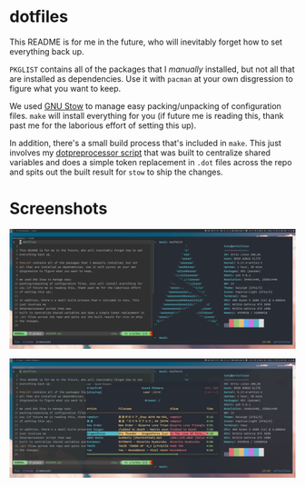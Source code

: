 # dotfiles

This README is for me in the future, who will inevitably forget how to set
everything back up.

`PKGLIST` contains all of the packages that I _manually_ installed, but not
all that are installed as dependencies. Use it with `pacman` at your own
disgression to figure what you want to keep.

We used [GNU Stow](https://www.gnu.org/software/stow/) to manage easy
packing/unpacking of configuration files. `make` will install everything for
you (if future me is reading this, thank past me for the laborious effort
of setting this up).

In addition, there's a small build process that's included in `make`. This
just involves my
[dotpreprocessor script](https://github.com/tonyd33/dotpreprocessor) that was
built to centralize shared variables and does a simple token replacement in
`.dot` files across the repo and spits out the built result for `stow` to ship
the changes.

# Screenshots

![image](https://github.com/tonyd33/dotfiles/blob/glass/screenshot1.png?raw=true)

![image](https://github.com/tonyd33/dotfiles/blob/glass/screenshot2.png?raw=true)
